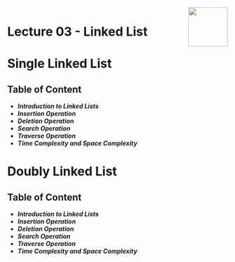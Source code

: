 <img align="right" width="90" height="90" src="https://github.com/cs-MohamedAyman/Computer-Science-Textbooks/blob/master/logos/data-structures.jpg">

# Lecture 03 - Linked List

# Single Linked List


## Table of Content

- ***Introduction to Linked Lists***
- ***Insertion Operation***
- ***Deletion Operation***
- ***Search Operation***
- ***Traverse Operation***
- ***Time Complexity and Space Complexity***

# Doubly Linked List

## Table of Content

- ***Introduction to Linked Lists***
- ***Insertion Operation***
- ***Deletion Operation***
- ***Search Operation***
- ***Traverse Operation***
- ***Time Complexity and Space Complexity***
